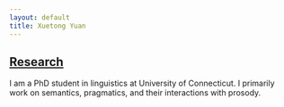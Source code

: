 ```yaml
---
layout: default
title: Xuetong Yuan
---
```

## [Research](p/research)

I am a PhD student in linguistics at University of Connecticut. I primarily work on semantics, pragmatics, and their interactions with prosody.
